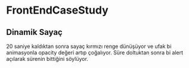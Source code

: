 # FrontEndCaseStudy
## Dinamik Sayaç

20 saniye kaldıktan sonra sayaç kırmızı renge dünüşüyor ve ufak bi animasyonla opacity değeri artıp çoğalıyor.
Süre doltuktan sonra bi alert açılarak sürenin bittiğini söylüyor.
